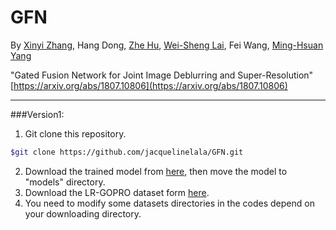 # GFN

By [Xinyi Zhang](http://xinyizhang.tech), Hang Dong, [Zhe Hu](http://eng.ucmerced.edu/people/zhu), [Wei-Sheng Lai](http://graduatestudents.ucmerced.edu/wlai24/), Fei Wang, [Ming-Hsuan Yang](http://faculty.ucmerced.edu/mhyang/)

"Gated Fusion Network for Joint Image Deblurring and Super-Resolution"[https://arxiv.org/abs/1807.10806](https://arxiv.org/abs/1807.10806)
***
###Version1:
1. Git clone this repository.
```bash
$git clone https://github.com/jacquelinelala/GFN.git
```
2. Download the trained model from [here](http://xinyizhang.tech/files/), then move the model to "models" directory.
3. Download the LR-GOPRO dataset form [here](http://xinyizhang.tech/files).
3. You need to modify some datasets directories in the codes depend on your downloading directory.

